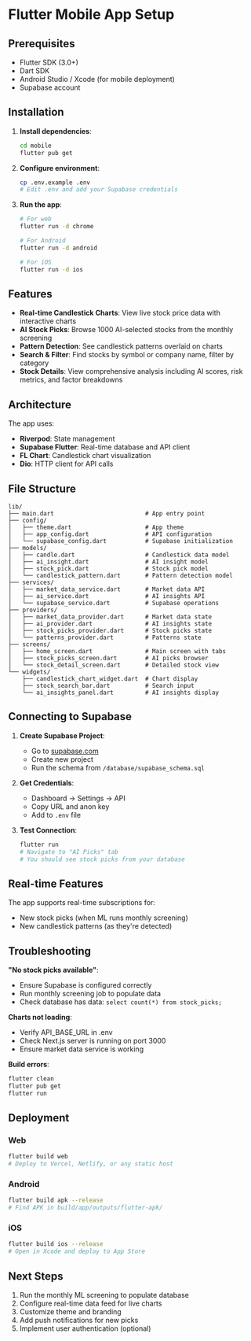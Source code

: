 # Flutter Mobile App Setup

## Prerequisites

- Flutter SDK (3.0+)
- Dart SDK
- Android Studio / Xcode (for mobile deployment)
- Supabase account

## Installation

1. **Install dependencies**:
   ```bash
   cd mobile
   flutter pub get
   ```

2. **Configure environment**:
   ```bash
   cp .env.example .env
   # Edit .env and add your Supabase credentials
   ```

3. **Run the app**:
   ```bash
   # For web
   flutter run -d chrome

   # For Android
   flutter run -d android

   # For iOS
   flutter run -d ios
   ```

## Features

- **Real-time Candlestick Charts**: View live stock price data with interactive charts
- **AI Stock Picks**: Browse 1000 AI-selected stocks from the monthly screening
- **Pattern Detection**: See candlestick patterns overlaid on charts
- **Search & Filter**: Find stocks by symbol or company name, filter by category
- **Stock Details**: View comprehensive analysis including AI scores, risk metrics, and factor breakdowns

## Architecture

The app uses:
- **Riverpod**: State management
- **Supabase Flutter**: Real-time database and API client
- **FL Chart**: Candlestick chart visualization
- **Dio**: HTTP client for API calls

## File Structure

```
lib/
├── main.dart                          # App entry point
├── config/
│   ├── theme.dart                     # App theme
│   ├── app_config.dart                # API configuration
│   └── supabase_config.dart           # Supabase initialization
├── models/
│   ├── candle.dart                    # Candlestick data model
│   ├── ai_insight.dart                # AI insight model
│   ├── stock_pick.dart                # Stock pick model
│   └── candlestick_pattern.dart       # Pattern detection model
├── services/
│   ├── market_data_service.dart       # Market data API
│   ├── ai_service.dart                # AI insights API
│   └── supabase_service.dart          # Supabase operations
├── providers/
│   ├── market_data_provider.dart      # Market data state
│   ├── ai_provider.dart               # AI insights state
│   ├── stock_picks_provider.dart      # Stock picks state
│   └── patterns_provider.dart         # Patterns state
├── screens/
│   ├── home_screen.dart               # Main screen with tabs
│   ├── stock_picks_screen.dart        # AI picks browser
│   └── stock_detail_screen.dart       # Detailed stock view
└── widgets/
    ├── candlestick_chart_widget.dart  # Chart display
    ├── stock_search_bar.dart          # Search input
    └── ai_insights_panel.dart         # AI insights display
```

## Connecting to Supabase

1. **Create Supabase Project**:
   - Go to [supabase.com](https://supabase.com)
   - Create new project
   - Run the schema from `/database/supabase_schema.sql`

2. **Get Credentials**:
   - Dashboard → Settings → API
   - Copy URL and anon key
   - Add to `.env` file

3. **Test Connection**:
   ```bash
   flutter run
   # Navigate to "AI Picks" tab
   # You should see stock picks from your database
   ```

## Real-time Features

The app supports real-time subscriptions for:
- New stock picks (when ML runs monthly screening)
- New candlestick patterns (as they're detected)

## Troubleshooting

**"No stock picks available"**:
- Ensure Supabase is configured correctly
- Run monthly screening job to populate data
- Check database has data: `select count(*) from stock_picks;`

**Charts not loading**:
- Verify API_BASE_URL in .env
- Check Next.js server is running on port 3000
- Ensure market data service is working

**Build errors**:
```bash
flutter clean
flutter pub get
flutter run
```

## Deployment

### Web
```bash
flutter build web
# Deploy to Vercel, Netlify, or any static host
```

### Android
```bash
flutter build apk --release
# Find APK in build/app/outputs/flutter-apk/
```

### iOS
```bash
flutter build ios --release
# Open in Xcode and deploy to App Store
```

## Next Steps

1. Run the monthly ML screening to populate database
2. Configure real-time data feed for live charts
3. Customize theme and branding
4. Add push notifications for new picks
5. Implement user authentication (optional)
